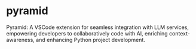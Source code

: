 # pyramid
Pyramid: A VSCode extension for seamless integration with LLM services, empowering developers to collaboratively code with AI, enriching context-awareness, and enhancing Python project development.
